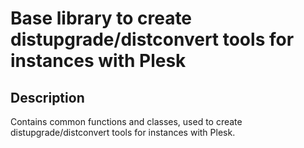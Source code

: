 # Base library to create distupgrade/distconvert tools for instances with Plesk

## Description
Contains common functions and classes, used to create distupgrade/distconvert tools for instances with Plesk.